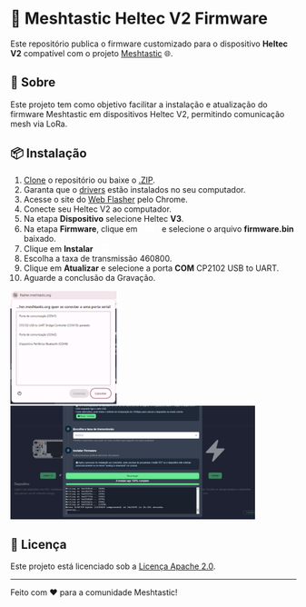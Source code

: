 # 📡 Meshtastic Heltec V2 Firmware

Este repositório publica o firmware customizado para o dispositivo **Heltec V2** compatível com o projeto [Meshtastic](https://github.com/meshtastic/meshtastic-device) 🌐.

## 🚀 Sobre

Este projeto tem como objetivo facilitar a instalação e atualização do firmware Meshtastic em dispositivos Heltec V2, permitindo comunicação mesh via LoRa.

## 📦 Instalação

1. [Clone](https://github.com/luciodias/heltec_v2.git) o repositório ou baixe o [.ZIP](https://github.com/luciodias/heltec_v2/archive/refs/heads/main.zip).
1. Garanta que o [drivers](https://meshtastic.org/docs/getting-started/serial-drivers/esp32/) estão instalados no seu computador.
1. Acesse o site do [Web Flasher](https://flasher.meshtastic.org/) pelo Chrome.
1. Conecte seu Heltec V2 ao computador.
1. Na etapa **Dispositivo** selecione Heltec **V3**.
1. Na etapa **Firmware**, clique em&emsp;<img src="assets/folder.svg" width="15" height="15">&emsp;e selecione o arquivo **firmware.bin** baixado.
1. Clique em **Instalar**&emsp;<img src="assets/instalar.svg" width="15" height="15">
1. Escolha a taxa de transmissão 460800.
1. Clique em **Atualizar** e selecione a porta **COM**  CP2102 USB to UART.
1. Aguarde a conclusão da Gravação.

<img src="assets/porta_com.png" height="200">

<img src="assets/gravacao.png" height="200">

## 📄 Licença

Este projeto está licenciado sob a [Licença Apache 2.0](LICENSE).

---

Feito com ❤️ para a comunidade Meshtastic!